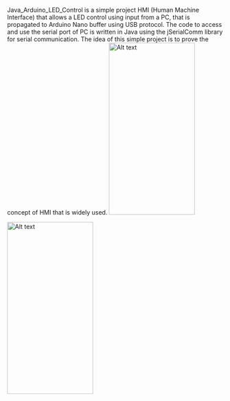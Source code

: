 Java_Arduino_LED_Control is a simple project HMI (Human Machine Interface) that allows a LED control using input from a PC, that is propagated to Arduino Nano buffer using USB protocol.
The code to access and use the serial port of PC is written in Java using the jSerialComm library for serial communication.
The idea of this simple project is to prove the concept of HMI that is widely used.
<img src="![on](https://github.com/EronaIslami/Java_Arduino_LED_Control/assets/132479567/0eaf2627-e427-4294-aae6-45568ede0e4f)" alt="Alt text" width="200" height="400">

<img src="url-to-image.png" alt="Alt text" width="200" height="400">





